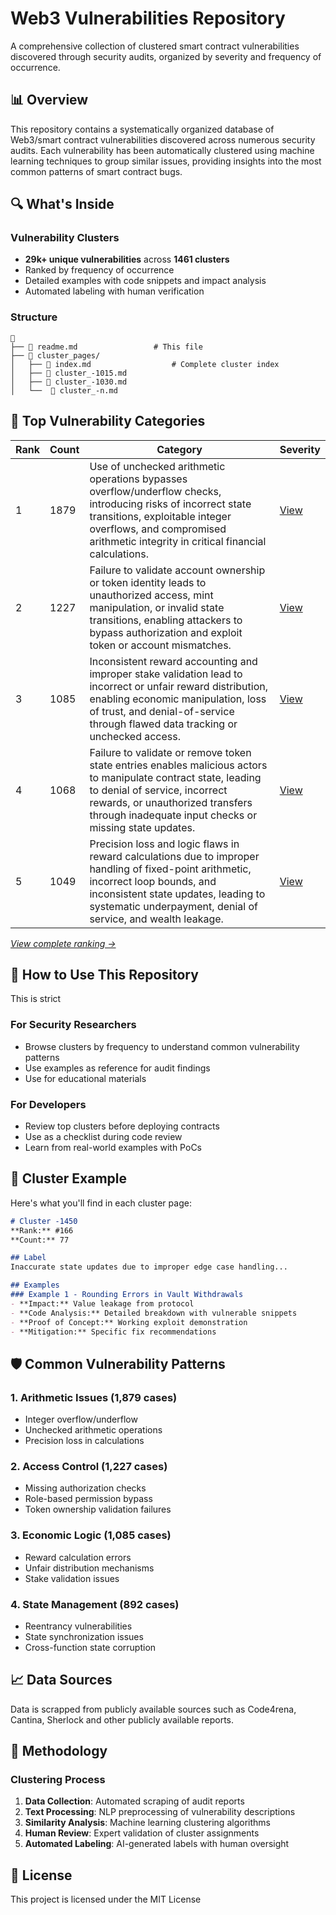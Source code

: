 # Web3 Vulnerabilities Repository

A comprehensive collection of clustered smart contract vulnerabilities discovered through security audits, organized by severity and frequency of occurrence.

## 📊 Overview

This repository contains a systematically organized database of Web3/smart contract vulnerabilities discovered across numerous security audits. Each vulnerability has been automatically clustered using machine learning techniques to group similar issues, providing insights into the most common patterns of smart contract bugs.

## 🔍 What's Inside

### Vulnerability Clusters
- **29k+ unique vulnerabilities** across **1461 clusters**
- Ranked by frequency of occurrence
- Detailed examples with code snippets and impact analysis
- Automated labeling with human verification

### Structure
```
📁 
├── 📄 readme.md                 # This file
├── 📁 cluster_pages/
│   ├── 📄 index.md                  # Complete cluster index
│   ├── 📄 cluster_-1015.md 
│   ├── 📄 cluster_-1030.md
│   └──  📄 cluster_-n.md
```

## 🎯 Top Vulnerability Categories

| Rank | Count | Category | Severity |
|------|-------|----------|----------|
| 1 | 1879 | Use of unchecked arithmetic operations bypasses overflow/underflow checks, introducing risks of incorrect state transitions, exploitable integer overflows, and compromised arithmetic integrity in critical financial calculations. | [View](clustered_pages/cluster_-1015.md) |
| 2 | 1227 | Failure to validate account ownership or token identity leads to unauthorized access, mint manipulation, or invalid state transitions, enabling attackers to bypass authorization and exploit token or account mismatches. | [View](clustered_pages/cluster_-1030.md) |
| 3 | 1085 | Inconsistent reward accounting and improper stake validation lead to incorrect or unfair reward distribution, enabling economic manipulation, loss of trust, and denial-of-service through flawed data tracking or unchecked access. | [View](clustered_pages/cluster_-1395.md) |
| 4 | 1068 | Failure to validate or remove token state entries enables malicious actors to manipulate contract state, leading to denial of service, incorrect rewards, or unauthorized transfers through inadequate input checks or missing state updates. | [View](clustered_pages/cluster_-1041.md) |
| 5 | 1049 | Precision loss and logic flaws in reward calculations due to improper handling of fixed-point arithmetic, incorrect loop bounds, and inconsistent state updates, leading to systematic underpayment, denial of service, and wealth leakage. | [View](clustered_pages/cluster_-1005.md) |

*[View complete ranking →](clustered_pages/index.md)*

## 📖 How to Use This Repository

This is strict

### For Security Researchers
- Browse clusters by frequency to understand common vulnerability patterns
- Use examples as reference for audit findings
- Use for educational materials

### For Developers
- Review top clusters before deploying contracts
- Use as a checklist during code review
- Learn from real-world examples with PoCs

## 🔬 Cluster Example

Here's what you'll find in each cluster page:

```markdown
# Cluster -1450
**Rank:** #166  
**Count:** 77  

## Label
Inaccurate state updates due to improper edge case handling...

## Examples
### Example 1 - Rounding Errors in Vault Withdrawals
- **Impact:** Value leakage from protocol
- **Code Analysis:** Detailed breakdown with vulnerable snippets
- **Proof of Concept:** Working exploit demonstration
- **Mitigation:** Specific fix recommendations
```

## 🛡️ Common Vulnerability Patterns

### 1. **Arithmetic Issues** (1,879 cases)
- Integer overflow/underflow
- Unchecked arithmetic operations
- Precision loss in calculations

### 2. **Access Control** (1,227 cases)
- Missing authorization checks
- Role-based permission bypass
- Token ownership validation failures

### 3. **Economic Logic** (1,085 cases)
- Reward calculation errors
- Unfair distribution mechanisms
- Stake validation issues

### 4. **State Management** (892 cases)
- Reentrancy vulnerabilities
- State synchronization issues
- Cross-function state corruption

## 📈 Data Sources

Data is scrapped from publicly available sources such as Code4rena, Cantina, Sherlock and other publicly available reports.

## 🔧 Methodology

### Clustering Process
1. **Data Collection**: Automated scraping of audit reports
2. **Text Processing**: NLP preprocessing of vulnerability descriptions
3. **Similarity Analysis**: Machine learning clustering algorithms
4. **Human Review**: Expert validation of cluster assignments
5. **Automated Labeling**: AI-generated labels with human oversight

## 📄 License

This project is licensed under the MIT License

